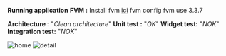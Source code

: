 **Running application**
**FVM :**
Install fvm [ici](https://fvm.app/docs/getting_started/installation)
    fvm config
	fvm use 3.3.7

**Architecture :** "*Clean architecture*"
**Unit test :** "*OK*"
**Widget test:** "*NOK*"
**Integration test:** "*NOK*"

![home](https://github.com/babakoto/flutter_contact/screens/home.png)
![detail](https://github.com/babakoto/flutter_contact/screen/detail.png)
